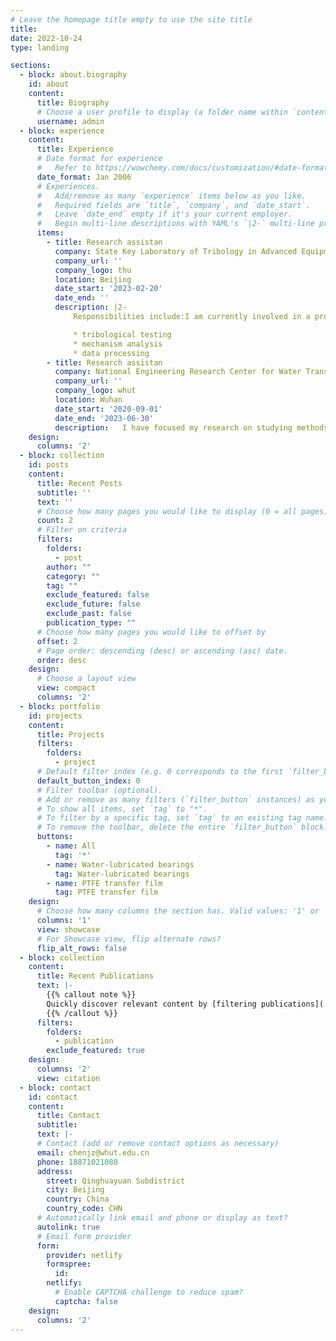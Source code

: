 ```yaml
---
# Leave the homepage title empty to use the site title
title:
date: 2022-10-24
type: landing

sections:
  - block: about.biography
    id: about
    content:
      title: Biography
      # Choose a user profile to display (a folder name within `content/authors/`)
      username: admin
  - block: experience
    content:
      title: Experience
      # Date format for experience
      #   Refer to https://wowchemy.com/docs/customization/#date-format
      date_format: Jan 2006
      # Experiences.
      #   Add/remove as many `experience` items below as you like.
      #   Required fields are `title`, `company`, and `date_start`.
      #   Leave `date_end` empty if it's your current employer.
      #   Begin multi-line descriptions with YAML's `|2-` multi-line prefix.
      items:
        - title: Research assistan
          company: State Key Laboratory of Tribology in Advanced Equipment
          company_url: ''
          company_logo: thu
          location: Beijing
          date_start: '2023-02-20'
          date_end: ''
          description: |2-
              Responsibilities include:I am currently involved in a project titled 'Mechanisms in transfer film evolution of PTFE coating on mating surface texturing.' This project aims to investigate the transfer film evolution mechanisms of polytetrafluoroethylene (PTFE) coating on textured mating surfaces. The transfer film is a thin layer that transfers from the coating surface to the mating surface and plays a crucial role in reducing friction and wear. By gaining a deeper understanding of the interactions and influencing factors between PTFE coatings and textured mating surfaces, our research aims to reveal the mechanisms and behavior of transfer film evolution. We employ experimental methods, combining microscopic observations, material characterization techniques, surface analysis, and friction-wear testing, to study the effects of different texture features on transfer film formation and performance. Through this research, we hope to provide new insights and solutions for improving coating technologies and enhancing the wear resistance and lubrication performance of mating surfaces.

              * tribological testing
              * mechanism analysis
              * data processing
        - title: Research assistan
          company: National Engineering Research Center for Water Transport Safety
          company_url: ''
          company_logo: whut
          location: Wuhan
          date_start: '2020-09-01'
          date_end: '2023-06-30'
          description:   I have focused my research on studying methods to enhance the performance of ship water-lubricated bearings. Specifically, I have investigated various approaches aimed at improving the lubrication efficiency, reducing frictional losses, and enhancing the overall durability and reliability of these bearings in marine environments. My research has involved experimental investigations, numerical modeling, and analysis of the effects of different factors such as bearing design, material selection, water properties, and operating conditions. Additionally, I have explored the utilization of advanced technologies, such as surface modifications and additives, to optimize the performance of water-lubricated bearings. Through my work, I aim to contribute to the development of more efficient and environmentally-friendly bearing systems for marine applications.In addition, I have also been involved in the development of a high-temperature and high-pressure cylinder liner piston ring test rig, where I was responsible for designing the sealing components and some parts of the power system.
    design:
      columns: '2'
  - block: collection
    id: posts
    content:
      title: Recent Posts
      subtitle: ''
      text: ''
      # Choose how many pages you would like to display (0 = all pages)
      count: 2
      # Filter on criteria
      filters:
        folders:
          - post
        author: ""
        category: ""
        tag: ""
        exclude_featured: false
        exclude_future: false
        exclude_past: false
        publication_type: ""
      # Choose how many pages you would like to offset by
      offset: 2
      # Page order: descending (desc) or ascending (asc) date.
      order: desc
    design:
      # Choose a layout view
      view: compact
      columns: '2'
  - block: portfolio
    id: projects
    content:
      title: Projects
      filters:
        folders:
          - project
      # Default filter index (e.g. 0 corresponds to the first `filter_button` instance below).
      default_button_index: 0
      # Filter toolbar (optional).
      # Add or remove as many filters (`filter_button` instances) as you like.
      # To show all items, set `tag` to "*".
      # To filter by a specific tag, set `tag` to an existing tag name.
      # To remove the toolbar, delete the entire `filter_button` block.
      buttons:
        - name: All
          tag: '*'
        - name: Water-lubricated bearings
          tag: Water-lubricated bearings
        - name: PTFE transfer film 
          tag: PTFE transfer film 
    design:
      # Choose how many columns the section has. Valid values: '1' or '2'.
      columns: '1'
      view: showcase
      # For Showcase view, flip alternate rows?
      flip_alt_rows: false
  - block: collection
    content:
      title: Recent Publications
      text: |-
        {{% callout note %}}
        Quickly discover relevant content by [filtering publications](./publication/).
        {{% /callout %}}
      filters:
        folders:
          - publication
        exclude_featured: true
    design:
      columns: '2'
      view: citation
  - block: contact
    id: contact
    content:
      title: Contact
      subtitle:
      text: |-
      # Contact (add or remove contact options as necessary)
      email: chenjz@whut.edu.cn
      phone: 18871021080
      address:
        street: Qinghuayuan Subdistrict
        city: Beijing
        country: China
        country_code: CHN
      # Automatically link email and phone or display as text?
      autolink: true
      # Email form provider
      form:
        provider: netlify
        formspree:
          id:
        netlify:
          # Enable CAPTCHA challenge to reduce spam?
          captcha: false
    design:
      columns: '2'
---
```

